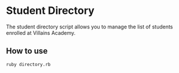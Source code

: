 # Student Directory #

The student directory script allows you to manage the list of students enrolled at Villains Academy.

## How to use ##

```shell
ruby directory.rb
```
